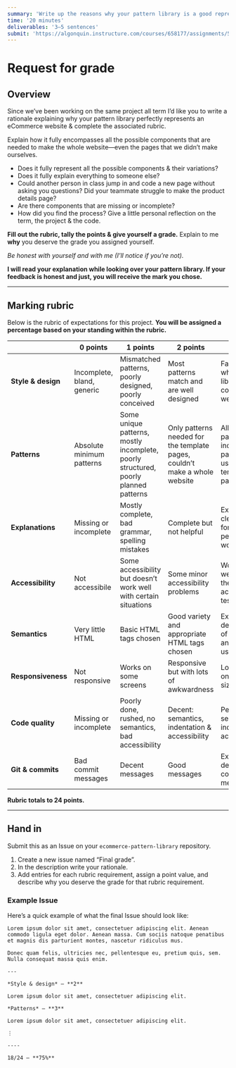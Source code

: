 ```yaml
---
summary: 'Write up the reasons why your pattern library is a good representation of an eCommerce website and what grade you deserve.'
time: '20 minutes'
deliverables: '3–5 sentences'
submit: 'https://algonquin.instructure.com/courses/658177/assignments/5530631'
---
```


# Request for grade

## Overview

Since we’ve been working on the same project all term I’d like you to write a rationale explaining why your pattern library perfectly represents an eCommerce website & complete the associated rubric.

Explain how it fully encompasses all the possible components that are needed to make the whole website—even the pages that we didn’t make ourselves.

- Does it fully represent all the possible components & their variations?
- Does it fully explain everything to someone else?
- Could another person in class jump in and code a new page without asking you questions? Did your teammate struggle to make the product details page?
- Are there components that are missing or incomplete?
- How did you find the process? Give a little personal reflection on the term, the project & the code.

**Fill out the rubric, tally the points & give yourself a grade.** Explain to me **why** you deserve the grade you assigned yourself.

*Be honest with yourself and with me (I’ll notice if you’re not).*

**I will read your explanation while looking over your pattern library. If your feedback is honest and just, you will receive the mark you chose.**

---

## Marking rubric

Below is the rubric of expectations for this project. **You will be assigned a percentage based on your standing within the rubric.**

| | 0 points | 1 points | 2 points | 3 points |
| --- | --- | --- | --- | --- |
| **Style & design** | Incomplete, bland, generic | Mismatched patterns, poorly designed, poorly conceived | Most patterns match and are well designed | Fantastic: the whole pattern library feels cohesive & well designed |
| **Patterns** | Absolute minimum patterns | Some unique patterns, mostly incomplete, poorly structured, poorly planned patterns | Only patterns needed for the template pages, couldn’t make a whole website | All imagined patterns, including patterns not used on the template pages |
| **Explanations** | Missing or incomplete | Mostly complete, bad grammar, spelling mistakes | Complete but not helpful | Excellent & clear, perfect for another person to work from |
| **Accessibility** | Not accessibile | Some accessibility but doesn’t work well with certain situations | Some minor accessibility problems | Works really well under all the standard accessibility tests |
| **Semantics** | Very little HTML | Basic HTML tags chosen | Good variety and appropriate HTML tags chosen | Excellent demonstration of HTML tags and correct use |
| **Responsiveness** | Not responsive | Works on some screens | Responsive but with lots of awkwardness | Looks great on all screen sizes |
| **Code quality** | Missing or incomplete | Poorly done, rushed, no semantics, bad accessibility | Decent: semantics, indentation & accessibility | Perfect: semantics, indentation & accessibility |
| **Git & commits** | Bad commit messages | Decent messages | Good messages | Excellent and descriptive commit messages |

**Rubric totals to 24 points.**

---

## Hand in

Submit this as an Issue on your `ecommerce-pattern-library` repository.

1. Create a new issue named “Final grade”.
2. In the description write your rationale.
3. Add entries for each rubric requirement, assign a point value, and describe why you deserve the grade for that rubric requirement.

### Example Issue

Here’s a quick example of what the final Issue should look like:

```
Lorem ipsum dolor sit amet, consectetuer adipiscing elit. Aenean commodo ligula eget dolor. Aenean massa. Cum sociis natoque penatibus et magnis dis parturient montes, nascetur ridiculus mus.

Donec quam felis, ultricies nec, pellentesque eu, pretium quis, sem. Nulla consequat massa quis enim.

---

*Style & design* — **2**

Lorem ipsum dolor sit amet, consectetuer adipiscing elit.

*Patterns* — **3**

Lorem ipsum dolor sit amet, consectetuer adipiscing elit.

⋮

----

18/24 — **75%**
```
